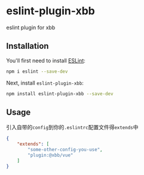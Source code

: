 # eslint-plugin-xbb

eslint plugin for xbb

## Installation

You'll first need to install [ESLint](https://eslint.org/):

```sh
npm i eslint --save-dev
```

Next, install `eslint-plugin-xbb`:

```sh
npm install eslint-plugin-xbb --save-dev
```

## Usage

引入自带的`config`到你的`.eslintrc`配置文件得`extends`中

```Json
{
    "extends": [
        "some-other-config-you-use",
        "plugin:@xbb/vue"
    ]
}
```


